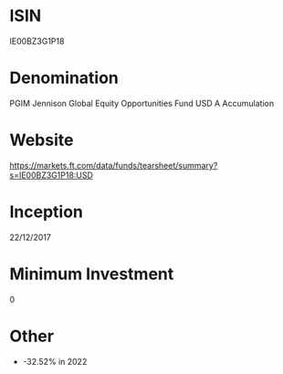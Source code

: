 # ISIN
IE00BZ3G1P18

# Denomination
PGIM Jennison Global Equity Opportunities Fund USD A Accumulation

# Website
https://markets.ft.com/data/funds/tearsheet/summary?s=IE00BZ3G1P18:USD

# Inception
22/12/2017

# Minimum Investment
0

# Other
* -32.52% in 2022
